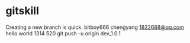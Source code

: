 # gitskill
Creating a new branch is quick.
bitboy666
chengyang
1822688@qq.com
hello world
1314
520
git push -u origin dev_1.0.1

